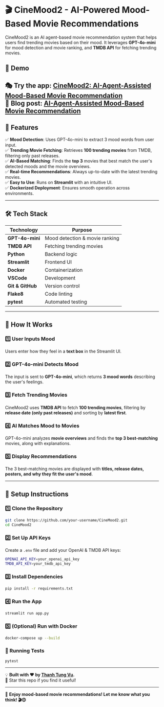 # 🎬 CineMood2 - AI-Powered Mood-Based Movie Recommendations  

CineMood2 is an AI agent-based movie recommendation system that helps users find trending movies based on their mood. It leverages **GPT-4o-mini** for mood detection and movie ranking, and **TMDB API** for fetching trending movies.


## 🚀 Demo

🎭 **Try the app:** [CineMood2: AI-Agent-Assisted Mood-Based Movie Recommendation](https://huggingface.co/spaces/thanhtungvudata/cinemoodv2)  
📝 **Blog post:** [AI-Agent-Assisted Mood-Based Movie Recommendation](https://medium.com/@tungvu_37498/ai-agent-assisted-mood-based-movie-recommendation-086a382cf3fb)
---

## 🚀 Features  
✅ **Mood Detection**: Uses GPT-4o-mini to extract 3 mood words from user input.  
✅ **Trending Movie Fetching**: Retrieves **100 trending movies** from TMDB, filtering only past releases.  
✅ **AI-Based Matching**: Finds the **top 3** movies that best match the user's detected moods and the movie overviews.  
✅ **Real-time Recommendations**: Always up-to-date with the latest trending movies.  
✅ **Easy to Use**: Runs on **Streamlit** with an intuitive UI.  
✅ **Dockerized Deployment**: Ensures smooth operation across environments.

---

## 🛠 Tech Stack  

| Technology   | Purpose |
|-------------|---------|
| **GPT-4o-mini** | Mood detection & movie ranking |
| **TMDB API** | Fetching trending movies |
| **Python** | Backend logic |
| **Streamlit** | Frontend UI |
| **Docker** | Containerization |
| **VSCode** | Development |
| **Git & GitHub** | Version control |
| **Flake8** | Code linting |
| **pytest** | Automated testing |

---

## 📌 How It Works  

### **1️⃣ User Inputs Mood**
Users enter how they feel in a **text box** in the Streamlit UI.

### **2️⃣ GPT-4o-mini Detects Mood**
The input is sent to **GPT-4o-mini**, which returns **3 mood words** describing the user's feelings.

### **3️⃣ Fetch Trending Movies**
CineMood2 uses **TMDB API** to fetch **100 trending movies**, filtering by **release date (only past releases)** and sorting by **latest first**.

### **4️⃣ AI Matches Mood to Movies**
GPT-4o-mini analyzes **movie overviews** and finds the **top 3 best-matching** movies, along with explanations.

### **5️⃣ Display Recommendations**
The 3 best-matching movies are displayed with **titles, release dates, posters, and why they fit the user's mood**.

---

## 🔧 Setup Instructions  

### **1️⃣ Clone the Repository**
```bash
git clone https://github.com/your-username/CineMood2.git
cd CineMood2
```
### **2️⃣ Set Up API Keys**
Create a `.env` file and add your OpenAI & TMDB API keys:

```bash
OPENAI_API_KEY=your_openai_api_key
TMDB_API_KEY=your_tmdb_api_key
```
### **3️⃣ Install Dependencies**
```bash
pip install -r requirements.txt
```

### **4️⃣ Run the App**
```bash
streamlit run app.py
```

### **5️⃣ (Optional) Run with Docker**
```bash
docker-compose up --build
```

### **🧪 Running Tests**
```bash
pytest
```

---

💡 **Built with ❤️ by [Thanh Tung Vu](https://thanhtungvudata.github.io/).**  
🌟 Star this repo if you find it useful!

---

🚀 **Enjoy mood-based movie recommendations! Let me know what you think! 🎬😊**

